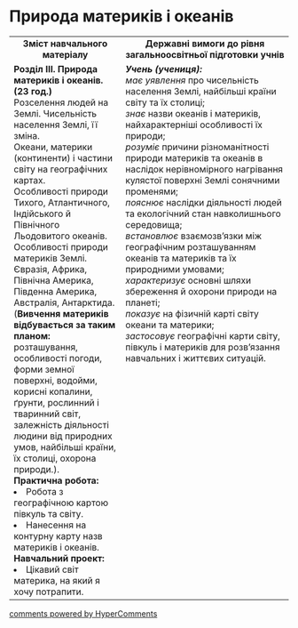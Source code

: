 <div id="hypercomments_widget" class="js-hypercomments-widget invisible"></div>

Природа материків і океанів
=============================================

<table>
  <tr>
    <td width="40%" align="center"><b>Зміст навчального матеріалу<b></td>
    <td width="60%" align="center"><b>Державні вимоги до рівня загальноосвітньої підготовки учнів</b></td>
  </tr>
  <tr>
    <td width="40%" style="vertical-align:top !important;">
    <b>Розділ III. Природа материків і океанів. (23 год.)</b><br>
    Розселення людей на Землі. Чисельність населення Землі, її зміна.<br>
    Океани, материки (континенти) і частини світу на географічних картах.<br>
    Особливості природи Тихого, Атлантичного, Індійського й Північного Льодовитого океанів.<br>
    Особливості природи материків Землі. Євразія, Африка, Північна Америка, Південна Америка, Австралія, Антарктида. (<b>Вивчення материків відбувається за таким планом:</b> розташування, особливості погоди, форми земної поверхні, водойми, корисні копалини, ґрунти, рослинний і тваринний світ, залежність діяльності людини від природних умов, найбільші країни, їх столиці, охорона природи.).<br>
    <b>Практична робота:</b>
    <li>
    Робота з географічною картою півкуль та світу.
    </li>
    <li>
    Нанесення на контурну карту назв материків і океанів.
    </li>
    <b>Навчальний проект:</b>
    <li>
    Цікавий світ материка, на який я хочу потрапити.
    </li>
    </td>
    <td width="60%" style="vertical-align:top !important;">
    <i><b>Учень (учениця):</b></i><br>
  	<i>має уявлення</i> про чисельність населення Землі, найбільші країни світу та їх столиці;<br>
    <i>знає</i> назви океанів і материків, найхарактерніші особливості їх природи;<br>
    <i>розуміє</i> причини різноманітності природи материків та океанів в наслідок нерівномірного нагрівання кулястої поверхні Землі сонячними променями;<br>
    <i>пояснює</i> наслідки діяльності людей та екологічний стан навколишнього середовища;<br>
    <i>встановлює</i> взаємозв’язки між географічним розташуванням океанів та материків та їх природними умовами;<br>
    <i>характеризує</i> основні шляхи збереження й охорони природи на планеті;<br>
    <i>показує</i> на фізичній карті світу океани та материки;<br>
    <i>застосовує</i> географічні карти світу, півкуль і материків для розв’язання навчальних і життєвих ситуацій.<br>
	</td>
  </tr>
</table>

<div class="js-hypercomments-container">
<a href="http://hypercomments.com" class="hc-link" title="comments widget">comments powered by HyperComments</a>
</div>